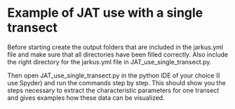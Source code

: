 # Example of JAT use with a single transect

Before starting create the output folders that are included in the jarkus.yml file and make sure that all directories have been filled correctly.
Also include the right directory for the jarkus.yml file in JAT_use_single_transect.py.

Then open JAT_use_single_transect.py in the python IDE of your choice (I use Spyder) and run the commands step by step. This should show you the steps necessary to extract the characteristic parameters for one transect and gives examples how these data can be visualized.



